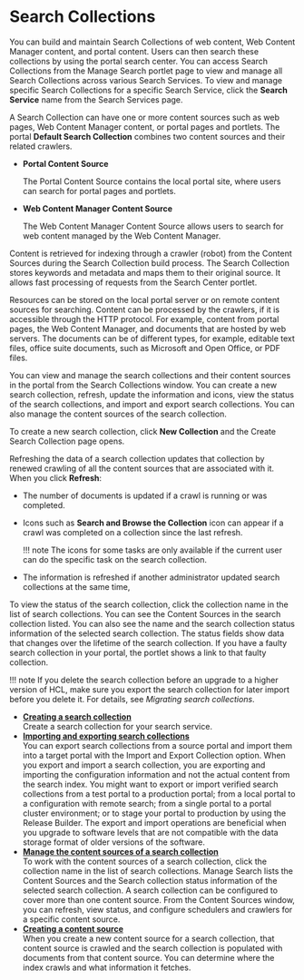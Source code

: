 # Search Collections


You can build and maintain Search Collections of web content, Web Content Manager content, and portal content. Users can then search these collections by using the portal search center. You can access Search Collections from the Manage Search portlet page to view and manage all Search Collections across various Search Services. To view and manage specific Search Collections for a specific Search Service, click the **Search Service** name from the Search Services page.

A Search Collection can have one or more content sources such as web pages, Web Content Manager content, or portal pages and portlets. The portal **Default Search Collection** combines two content sources and their related crawlers.

-   **Portal Content Source**

    The Portal Content Source contains the local portal site, where users can search for portal pages and portlets.


-   **Web Content Manager Content Source**

    The Web Content Manager Content Source allows users to search for web content managed by the Web Content Manager.


Content is retrieved for indexing through a crawler \(robot\) from the Content Sources during the Search Collection build process. The Search Collection stores keywords and metadata and maps them to their original source. It allows fast processing of requests from the Search Center portlet.

Resources can be stored on the local portal server or on remote content sources for searching. Content can be processed by the crawlers, if it is accessible through the HTTP protocol. For example, content from portal pages, the Web Content Manager, and documents that are hosted by web servers. The documents can be of different types, for example, editable text files, office suite documents, such as Microsoft and Open Office, or PDF files.

You can view and manage the search collections and their content sources in the portal from the Search Collections window. You can create a new search collection, refresh, update the information and icons, view the status of the search collections, and import and export search collections. You can also manage the content sources of the search collection.

To create a new search collection, click **New Collection** and the Create Search Collection page opens.

Refreshing the data of a search collection updates that collection by renewed crawling of all the content sources that are associated with it. When you click **Refresh**:

-   The number of documents is updated if a crawl is running or was completed.
-   Icons such as **Search and Browse the Collection** icon can appear if a crawl was completed on a collection since the last refresh.

    !!! note
        The icons for some tasks are only available if the current user can do the specific task on the search collection.

-   The information is refreshed if another administrator updated search collections at the same time,

To view the status of the search collection, click the collection name in the list of search collections. You can see the Content Sources in the search collection listed. You can also see the name and the search collection status information of the selected search collection. The status fields show data that changes over the lifetime of the search collection. If you have a faulty search collection in your portal, the portlet shows a link to that faulty collection.

!!! note
    If you delete the search collection before an upgrade to a higher version of HCL, make sure you export the search collection for later import before you delete it. For details, see *Migrating search collections*.


-   **[Creating a search collection](crting_srch_coll.md)**  
Create a search collection for your search service.
-   **[Importing and exporting search collections](import_export_srch_coll.md)**  
You can export search collections from a source portal and import them into a target portal with the Import and Export Collection option. When you export and import a search collection, you are exporting and importing the configuration information and not the actual content from the search index. You might want to export or import verified search collections from a test portal to a production portal; from a local portal to a configuration with remote search; from a single portal to a portal cluster environment; or to stage your portal to production by using the Release Builder. The export and import operations are beneficial when you upgrade to software levels that are not compatible with the data storage format of older versions of the software.
-   **[Manage the content sources of a search collection](mng_cntnt_source.md)**  
To work with the content sources of a search collection, click the collection name in the list of search collections. Manage Search lists the Content Sources and the Search collection status information of the selected search collection. A search collection can be configured to cover more than one content source. From the Content Sources window, you can refresh, view status, and configure schedulers and crawlers for a specific content source.
-   **[Creating a content source](../search_collection/creating_content_source/index.md)**  
When you create a new content source for a search collection, that content source is crawled and the search collection is populated with documents from that content source. You can determine where the index crawls and what information it fetches.

